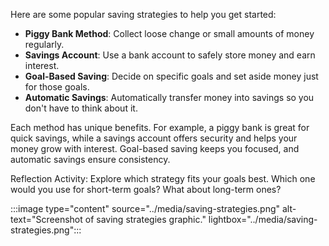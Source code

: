Here are some popular saving strategies to help you get started:

- **Piggy Bank Method**: Collect loose change or small amounts of money regularly.
- **Savings Account**: Use a bank account to safely store money and earn interest.
- **Goal-Based Saving**: Decide on specific goals and set aside money just for those goals.
- **Automatic Savings**: Automatically transfer money into savings so you don't have to think about it.

Each method has unique benefits. For example, a piggy bank is great for quick savings, while a savings account offers security and helps your money grow with interest. Goal-based saving keeps you focused, and automatic savings ensure consistency.

Reflection Activity: Explore which strategy fits your goals best. Which one would you use for short-term goals? What about long-term ones?

:::image type="content" source="../media/saving-strategies.png" alt-text="Screenshot of saving strategies graphic." lightbox="../media/saving-strategies.png":::